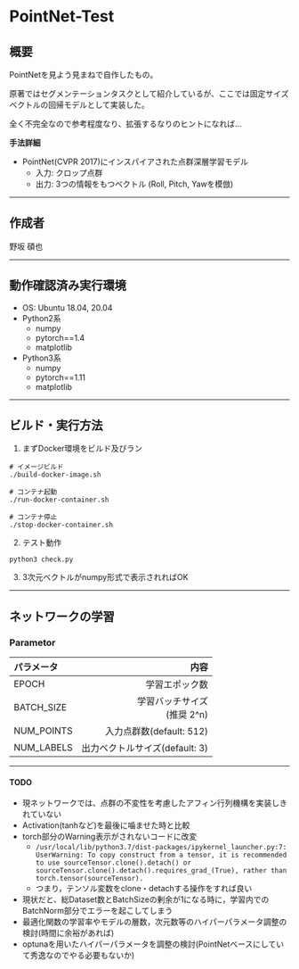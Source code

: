 # **PointNet-Test**

## 概要
PointNetを見よう見まねで自作したもの。

原著ではセグメンテーションタスクとして紹介しているが、ここでは固定サイズベクトルの回帰モデルとして実装した。

全く不完全なので参考程度なり、拡張するなりのヒントになれば...

**手法詳細**
- PointNet(CVPR 2017)にインスパイアされた点群深層学習モデル
  - 入力: クロップ点群
  - 出力: 3つの情報をもつベクトル (Roll, Pitch, Yawを模倣)


---
## 作成者
野坂 碩也


---
## 動作確認済み実行環境
- OS: Ubuntu 18.04, 20.04
- Python2系
    - numpy
    - pytorch==1.4
    - matplotlib
- Python3系
    - numpy
    - pytorch==1.11
    - matplotlib

---
## ビルド・実行方法
1. まずDocker環境をビルド及びラン
```
# イメージビルド
./build-docker-image.sh

# コンテナ起動
./run-docker-container.sh

# コンテナ停止
./stop-docker-container.sh
```

2. テスト動作
```
python3 check.py
```

3. 3次元ベクトルがnumpy形式で表示されればOK


---
## ネットワークの学習

### Parametor
| パラメータ | 内容 |
| :---- | ----: |
| EPOCH | 学習エポック数 |
| BATCH_SIZE | 学習バッチサイズ <br> (推奨 2^n) |
| NUM_POINTS | 入力点群数(default: 512) |
| NUM_LABELS | 出力ベクトルサイズ(default: 3) |


---
#### TODO
- 現ネットワークでは、点群の不変性を考慮したアフィン行列機構を実装しきれていない
- Activation(tanhなど)を最後に噛ませた時と比較
- torch部分のWarning表示がされないコードに改変
  - `/usr/local/lib/python3.7/dist-packages/ipykernel_launcher.py:7: UserWarning: To copy construct from a tensor, it is recommended to use sourceTensor.clone().detach() or sourceTensor.clone().detach().requires_grad_(True), rather than torch.tensor(sourceTensor).`
  - つまり，テンソル変数をclone・detachする操作をすれば良い
- 現状だと、総Dataset数とBatchSizeの剰余が1になる時に，学習内でのBatchNorm部分でエラーを起こしてしまう
- 最適化関数の学習率やモデルの層数，次元数等のハイパーパラメータ調整の検討(時間に余裕があれば)
- optunaを用いたハイパーパラメータを調整の検討(PointNetベースにしていて秀逸なのでやる必要もないか)

